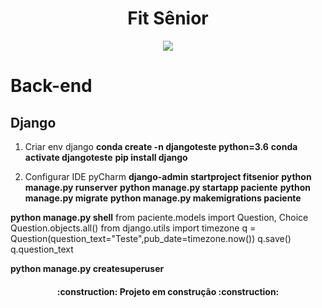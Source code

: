 <h1 align="center"> Fit Sênior </h1>
<p align="center">
    <img loading="lazy" src="http://img.shields.io/static/v1?label=STATUS&message=EM%20DESENVOLVIMENTO&color=GREEN&style=for-the-badge"/>
</p>

# Back-end
<h2>Django</h2>

1. Criar env django
**conda create -n djangoteste python=3.6**
**conda activate djangoteste**
**pip install django**

2. Configurar IDE pyCharm
**django-admin startproject fitsenior**
**python manage.py runserver**
**python manage.py startapp paciente**
**python manage.py migrate**
**python manage.py makemigrations paciente**

**python manage.py shell**
from paciente.models import Question, Choice
Question.objects.all()
from django.utils import timezone
q = Question(question_text="Teste",pub_date=timezone.now()) 
q.save()
q.question_text

**python manage.py createsuperuser**

<h4 align="center"> 
    :construction:  Projeto em construção  :construction:
</h4>
